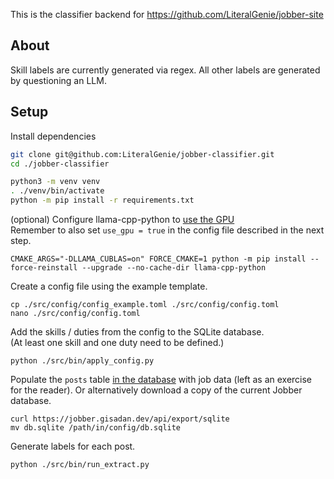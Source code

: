 This is the classifier backend for https://github.com/LiteralGenie/jobber-site

## About

Skill labels are currently generated via regex. All other labels are generated by questioning an LLM.

## Setup

Install dependencies
```sh
git clone git@github.com:LiteralGenie/jobber-classifier.git
cd ./jobber-classifier

python3 -m venv venv
. ./venv/bin/activate
python -m pip install -r requirements.txt
```

(optional) Configure llama-cpp-python to [use the GPU](https://github.com/abetlen/llama-cpp-python/issues/576#issuecomment-1766003289)
<br> Remember to also set `use_gpu = true` in the config file described in the next step.
```
CMAKE_ARGS="-DLLAMA_CUBLAS=on" FORCE_CMAKE=1 python -m pip install --force-reinstall --upgrade --no-cache-dir llama-cpp-python
```

Create a config file using the example template.
```
cp ./src/config/config_example.toml ./src/config/config.toml
nano ./src/config/config.toml
```

Add the skills / duties from the config to the SQLite database.
<br> (At least one skill and one duty need to be defined.)
```
python ./src/bin/apply_config.py
```

Populate the `posts` table [in the database](https://github.com/LiteralGenie/jobber-classifier/blob/master/src/db.py#L10) with job data (left as an exercise for the reader).
Or alternatively download a copy of the current Jobber database.
```
curl https://jobber.gisadan.dev/api/export/sqlite
mv db.sqlite /path/in/config/db.sqlite
```

Generate labels for each post.
```
python ./src/bin/run_extract.py
```
